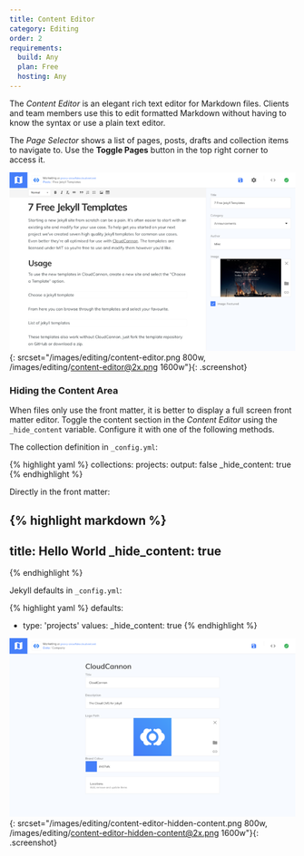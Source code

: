 ```yaml
---
title: Content Editor
category: Editing
order: 2
requirements:
  build: Any
  plan: Free
  hosting: Any
---
```


The *Content Editor* is an elegant rich text editor for Markdown files.
Clients and team members use this to edit formatted Markdown without having to know the syntax or use a plain text editor.

The *Page Selector* shows a list of pages, posts, drafts and collection items to navigate to.
Use the **Toggle Pages** button in the top right corner to access it.

![Content Editor](/images/editing/content-editor.png){: srcset="/images/editing/content-editor.png 800w, /images/editing/content-editor@2x.png 1600w"}{: .screenshot}


### Hiding the Content Area

When files only use the front matter, it is better to display a full screen front matter editor. Toggle the content section in the *Content Editor* using the `_hide_content` variable. Configure it with one of the following methods.

The collection definition in `_config.yml`:

{% highlight yaml %}
collections:
  projects:
    output: false
    _hide_content: true
{% endhighlight %}

Directly in the front matter:

{% highlight markdown %}
---
title: Hello World
_hide_content: true
---
{% endhighlight %}

Jekyll defaults in `_config.yml`:

{% highlight yaml %}
defaults:
  - type: 'projects'
    values:
      _hide_content: true
{% endhighlight %}

![Content Editor with no content section](/images/editing/content-editor-hidden-content.png){: srcset="/images/editing/content-editor-hidden-content.png 800w, /images/editing/content-editor-hidden-content@2x.png 1600w"}{: .screenshot}
